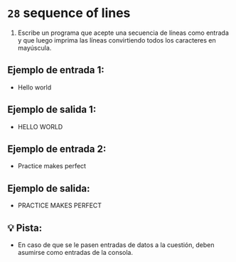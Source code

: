 # `28` sequence of lines

1. Escribe un programa que acepte una secuencia de líneas como entrada y que luego imprima las líneas convirtiendo todos los caracteres en mayúscula.

## Ejemplo de entrada 1:

+ Hello world

## Ejemplo de salida 1:

+ HELLO WORLD

## Ejemplo de entrada 2:

+ Practice makes perfect

## Ejemplo de salida:

+ PRACTICE MAKES PERFECT

## 💡 Pista:

+ En caso de que se le pasen entradas de datos a la cuestión, deben asumirse como entradas de la consola.
